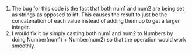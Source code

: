 1. The bug for this code is the fact that both num1 and num2 are being set as strings as opposed to int. This causes the result to just be the concatenation of each value instead of adding them up to get a larger integer. 
2. I would fix it by simply casting both num1 and num2 to Numbers by doing Number(num1) + Number(num2) so that the operation would work smoothly.